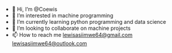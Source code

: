 - 👋 Hi, I’m @Coewis
- 👀 I’m interested in machine programming
- 🌱 I’m currently learning python programming and data science
- 💞️ I’m looking to collaborate on machine projects
- 📫 How to reach me 
lewisasiimwe64@gmail.com
lewisasiimwe64@outlook.com

<!---
Coewis/Coewis is a ✨ special ✨ repository because its `README.md` (this file) appears on your GitHub profile.
You can click the Preview link to take a look at your changes.
--->
